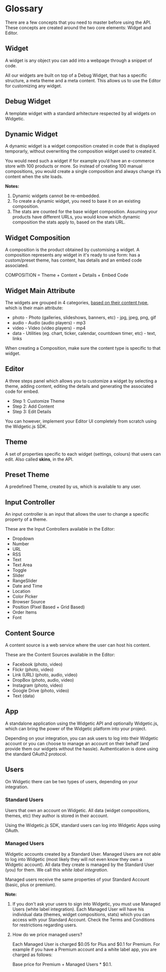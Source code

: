 # Glossary

There are a few concepts that you need to master before using the API. These concepts are created around the two core elements: Widget and Editor.

## Widget
A widget is any object you can add into a webpage through a snippet of code.

All our widgets are built on top of a Debug Widget, that has a specific structure, a meta theme and a meta content. This allows us to use the Editor for customizing any widget.

## Debug Widget
A template widget with a standard arhitecture respected by all widgets on Widgetic.

## Dynamic Widget
A dynamic widget is a widget composition created in code that is displayed temporarly, without overwriting the composition widget used to created it.

You would need such a widget if for example you’d have an e-commerce store with 100 products or more. So instead of creating 100 manual compositions, you would create a single composition and always change it’s content when the site loads.

**Notes:**

1. Dynamic widgets cannot be re-embedded.
2. To create a dynamic widget, you need to base it on an existing composition.
3. The stats are counted for the base widget composition. Assuming your products have different URLs, you would know which dynamic composition the stats apply to, based on the stats URL.

## Widget Composition
A composition is the product obtained by customising a widget. A composition represents any widget in it's ready to use form: has a custom/preset theme, has content, has details and an embed code associated.

COMPOSITION = Theme + Content + Details + Embed Code

## Widget Main Attribute
The widgets are grouped in 4 categories, [based on their content type](http://o7.no/1ASZYj4), which is their main attribute:

* photo - Photo (galleries, slideshows, banners, etc) - jpg, jpeg, png, gif
* audio - Audio (audio players) - mp3
* video - Video (video players) - mp4
* data - Utilities (eg. chart, ticker, calendar, countdown timer, etc) - text, links

<aside class="note">When creating a Composition, make sure the content type is specific to that widget.</aside>

## Editor

A three steps panel which allows you to customize a widget by selecting a theme, adding content, editing the details and generating the associated code for embed.

+ Step 1: Customize Theme
+ Step 2: Add Content
+ Step 3: Edit Details

You can however, implement your Editor UI completely from scratch using the Widgetic.js SDK.

## Theme 
A set of properties specific to each widget (settings, colours) that users can edit. Also called **skins**, in the API.

## Preset Theme
A predefined Theme, created by us, which is available to any user.

## Input Controller
An input controller is an input that allows the user to change a specific property of a theme.

These are the Input Controllers available in the Editor:

* Dropdown
* Number
* URL
* RSS
* Text
* Text Area
* Toggle
* Slider
* RangeSlider
* Date and Time
* Location
* Color Picker
* Browser Source
* Position (Pixel Based + Grid Based)
* Order Items
* Font

## Content Source
A content source is a web service where the user can host his content.

These are the Content Sources available in the Editor:

* Facebook (photo, video)
* Flickr (photo, video)
* Link (URL) (photo, audio, video)
* DropBox (photo, audio, video)
* Instagram (photo, video)
* Google Drive (photo, video)
* Text (data)

## App 
A standalone application using the Widgetic API and optionally Widgetic.js, which can bring the power of the Widgetic platform into your project.

Depending on your integration, you can ask users to log into their Widgetic account or you can choose to manage an account on their behalf (and provide them our widgets without the hassle). Authentication is done using the standard OAuth2 protocol.

## Users
On Widgetic there can be two types of users, depending on your integration.

### Standard Users
Users that own an account on Widgetic. All data (widget compositions, themes, etc) they author is stored in their account.
 
Using the Widgetic.js SDK, standard users can log into Widgetic Apps using OAuth.

### Managed Users
Widgetic accounts created by a Standard User. Managed Users are not able to log into Widgetic (most likely they will not even know they own a Widgetic account). All data they create is managed by the Standard User (you) for them. We call this *white label integration*.

Managed users receive the same properties of your Standard Account (basic, plus or premium).

**Note:**

1. If you don't ask your users to sign into Widgetic, you must use Managed Users (white label integration). Each Managed User will have his individual data (themes, widget compositions, stats) which you can access with your Standard Account. Check the Terms and Conditions for restrictions regarding users.
2. How do we price managed users?

    Each Managed User is charged $0.05 for Plus and $0.1 for Premium. For example if you have a Premium account and a white label app, you are charged as follows:

    Base price for Premium + Managed Users * $0.1.
